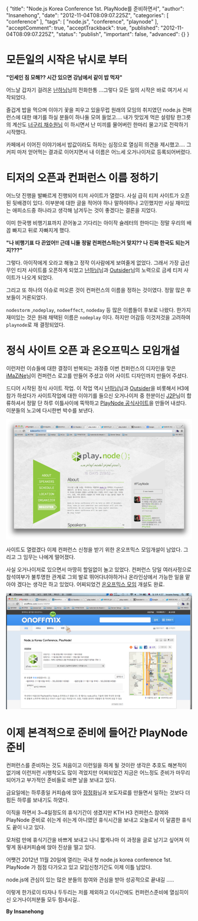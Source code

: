 {
    "title": "Node.js Korea Conference 1st. PlayNode를 준비하면서",
    "author": "Insanehong",
    "date": "2012-11-04T08:09:07.225Z",
    "categories": [
        "conference"
    ],
    "tags": [
        "node.js",
        "conference",
        "playnode"
    ],
    "acceptComment": true,
    "acceptTrackback": true,
    "published": "2012-11-04T08:09:07.225Z",
    "status": "publish",
    "important": false,
    "advanced": {}
}

# 모든일의 시작은 낚시로 부터
**"인세인 짐 모해?? 시간 있으면 강남에서 같이 밥 먹자"**

어느날 갑자기 걸려온 [난하님](http://twitter.com/nanhapark)님의 전화한통 …그렇다 모든 일의 시작은 바로 여기서 시작되었다. 

즐겁게 밥을 먹으며 이야기 꽃을 피우고 있을무럽 원래의 모임의 취지였던 node.js 컨퍼런스에 대한 얘기를 하실 분들이 하나둘 모여 들었고…. 내가 맛있게 먹은 설렁탕 한그릇의 계산도 [너구리 채수원님](http://twitter.com/doortts) 이 하시면서 난 미끼를 물어버린 한마리 물고기로 전락하기 시작했다.

카페에서 이어진 이야기에서 밥값이라도 하자는 심정으로 열심히 의견을 제시했고…. 그 커피 마저 얻어먹는 결과로 이어지면서 내 이름은 어느세 오거나이저로 등록되어버렸다.

# 티저의 오픈과 컨퍼런스 이름 정하기
어느덧 진행을 발빠르게 진행되어 티저 사이트가 열렸다. 사실 급히 티저 사이트가 오픈된 뒷배경이 있다. 이부분에 대한 글을 적어야 하나 말하야하나 고민했지만 사실 재미있는 애피소드중 하나라고 생각해 남겨두는 것이 좋겠다는 결론을 지었다.

이미 한국행 비행기표까지 끈어놓고 기다리는 아이작 슐레터의 한마디는 정말 우리의 배꼽 빠지고 뒤로 자빠지게 했다.

**"나 비행기표 다 끈었어!! 근데 니들  정말 컨퍼런스하는거 맞지?? 나 진짜 한국도 되는거지???"**

그렇다. 아이작에게 오라고 해놓고 정작 이사람에게 보여줄게 없었다. 그래서 가장 급선무인 티저 사이트를 오픈하게 되었고
[난하님](http://twitter.com/nanhapark)님과 [Outsider](http://twitter.com/Outsideris)님의 노력으로 금세 티저 사이트가 나오게 되었다. 

그리고 또 하나의 이슈로 떠오른 것이 컨퍼런스의 이름을 정하는 것이였다. 정말 많은 후보들이 거론되었다.

`nodestorm` ,`nodeplay`, `nodeeffect`, `nodeday` 등 많은 이름들이 후보로 나왔다. 한가지 재미있는 것은 원래 채택된 이름은 `nodeplay` 이다. 하지만 어감등 이것저것을 고려하여 `playnode`로 재 결정되었다.

# 정식 사이트 오픈 과 온오프믹스 모임개설
이런저런 이슈들에 대한 결정이 반복되는 과정중 이번 컨퍼런스의 디자인을 맞은 [iMaZiNe](http://twitter.com/iMaZiNe80)님이 컨퍼런스 로고를 만들어 주셨고 이어 사이트 디자인까지 만들어 주셨다. 

드디어 시작된 정식 사이트 작업. 이 작업 역시 [난하님](http://twitter.com/nanhapark)님과 [Outsider](http://twitter.com/Outsideris)을 비롯해서 H3에 참가 하셨다가 사이트작업에 대한 이야기를 들으신 오거나이저  중 한분이신 [J2P](http://twitter.com/J2P_)님이 합류하셔서 정말 단 하루 이틀사이에 뚝딱하고 [PlayNode 공식사이트](http://nodeconf.kr)을 만들어 내셨다. 이분들의 노고에 다시한번 박수를 보낸다. 

![node.js korea conference 1st. PlayNode](./@img/nodeconf.png)

사이트도 열렸겠다 이제 컨퍼런스 신청을 받기 위한 온오프믹스 모임개설이 남았다. 그리고 그 임무는 나에게 떨어졌다.

사실 오거나이저로 있으면서 마땅히 할일없이 놀고 있었다. 컨퍼런스 당일 여러사정으로 참석여부가 불투명한 관계로 그외 발로 뛰어다녀야하거나 온라인상에서 가능한 일을 맡아야 겠다는 생각은 하고 있었다. 어찌되었건 [온오프믹스 모임](http://onoffmix.com/event/10254) 개설도 완료.

![node.js korea conference 1st. PlayNode](./@img/onoffmix.png)

# 이제 본격적으로 준비에 들어간 PlayNode 준비
컨퍼런스를 준비하는 것도 처음이고 이런일을 하게 될 것이란 생각은 추호도 해본적이 없기에 이런저런 시행착오도 많이 격었지만 어찌되었건 지금은 어느정도 준비가 마무리되어가고 부가적인 준비들로 바쁜 날을 보내고 있다.

금요일에는 하루종일 커피숍에 앉아 [장정화](http://twitter.com/hellena_Jang)님과 보도자료를 만들면서 일하는 것보다 더 힘든 하루를 보내기도 하였다. 

이직을 하면서 3~4일정도의 휴식기간이 생겼지만 KTH H3 컨퍼런스 참여와 PlayNode 준비로 쉬는게 쉬는게 아니였던 휴식시간을 보내고 오늘로서 이 달콤한 휴식도 끝이 나고 있다.

모처럼 만에 휴식기간을 바쁘게 보내고 나니 짧게나마 이 과정을 글로 남기고 싶어져 이렇게 동내커피숍에 앉아 진상을 떨고 있다. 

어쨋건 2012년 11월 20일에 열리는 국내 첫 node.js korea conference 1st. PlayNode 가 점점 다가오고 있고
모임신청기간도 이제 이틀 남았다. 

node.js에 관심이 있는 많은 분들의 참여와 관심을 받아 성공적으로 끝내길 …..

이렇게 한가로이 타자나 두두리는 저를 제외하고 이시간에도 컨퍼런스준비에 열심히이신 오거나이저분들 모두 힘내시길..

**By Insanehong** 


 
